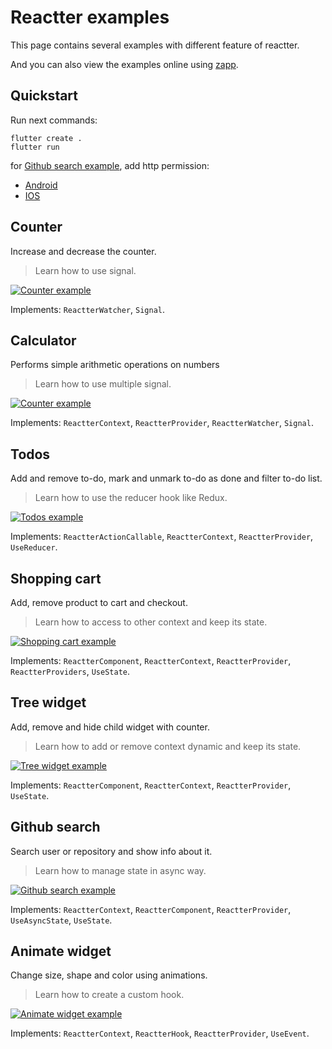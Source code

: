 # Reactter examples

This page contains several examples with different feature of reactter.

And you can also view the examples online using [zapp](https://zapp.run/github/2devs-team/reactter/tree/master/examples).

## Quickstart

Run next commands:

```shell
flutter create .
flutter run
```

for [Github search example](#github-search), add http permission:

- [Android](https://docs.flutter.dev/development/data-and-backend/networking#android)
- [IOS](https://guides.codepath.com/ios/Internet-Permissions)

## Counter

Increase and decrease the counter.

> Learn how to use signal.

[![Counter example](https://raw.githubusercontent.com/2devs-team/reactter_assets/main/examples/counter_example.gif)](https://github.com/2devs-team/reactter/tree/master/example/lib/examples/counter)

Implements: `ReactterWatcher`, `Signal`.

## Calculator

Performs simple arithmetic operations on numbers

> Learn how to use multiple signal.

[![Counter example](https://raw.githubusercontent.com/2devs-team/reactter_assets/main/examples/calculator_example.png)](https://github.com/2devs-team/reactter/tree/master/example/lib/examples/calculator)

Implements: `ReactterContext`, `ReactterProvider`, `ReactterWatcher`, `Signal`.

## Todos

Add and remove to-do, mark and unmark to-do as done and filter to-do list.

> Learn how to use the reducer hook like Redux.

[![Todos example](https://raw.githubusercontent.com/2devs-team/reactter_assets/main/examples/todos_example.gif)](https://github.com/2devs-team/reactter/tree/master/example/lib/examples/todos)

Implements: `ReactterActionCallable`, `ReactterContext`, `ReactterProvider`, `UseReducer`.

## Shopping cart

Add, remove product to cart and checkout.

> Learn how to access to other context and keep its state.

[![Shopping cart example](https://raw.githubusercontent.com/2devs-team/reactter_assets/main/examples/cart_example.gif)](https://github.com/2devs-team/reactter/tree/master/example/lib/examples/shopping_cart)

Implements: `ReactterComponent`, `ReactterContext`, `ReactterProvider`, `ReactterProviders`, `UseState`.

## Tree widget

Add, remove and hide child widget with counter.

> Learn how to add or remove context dynamic and keep its state.

[![Tree widget example](https://raw.githubusercontent.com/2devs-team/reactter_assets/main/examples/tree_example.gif)](https://github.com/2devs-team/reactter/tree/master/example/lib/examples/tree)

Implements: `ReactterComponent`, `ReactterContext`, `ReactterProvider`, `UseState`.

## Github search

Search user or repository and show info about it.

> Learn how to manage state in async way.

[![Github search example](https://raw.githubusercontent.com/2devs-team/reactter_assets/main/examples/api_example.gif)](https://github.com/2devs-team/reactter/tree/master/example/lib/examples/api)

Implements: `ReactterContext`, `ReactterComponent`, `ReactterProvider`, `UseAsyncState`, `UseState`.

## Animate widget

Change size, shape and color using animations.

> Learn how to create a custom hook.

[![Animate widget example](https://raw.githubusercontent.com/2devs-team/reactter_assets/main/examples/animation_example.gif)](https://github.com/2devs-team/reactter/tree/master/example/lib/examples/animation)

Implements: `ReactterContext`, `ReactterHook`, `ReactterProvider`, `UseEvent`.
